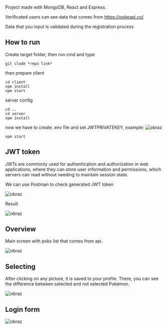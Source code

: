 Project made with MongoDB, React and Express.

Verificated users can see data that comes from https://pokeapi.co/

Data that you input is validated during the registration process



## How to run
Create target folder, then run cmd and type 
```
git clode *repo link*
```
then prepare client
```
cd client
npm install
npm start 
```
server config
```
cd ..
cd server
npm install
```
now we have to create .env file and set JWTPRIVATEKEY, example:
![obraz](https://github.com/SpellZZZ/Express-MongoDB-React-PokemonAPIAttempt/assets/43863065/12a8e183-3abc-4307-9eac-4299a9c47696)
```
npm start
```

## JWT token
JWTs are commonly used for authentication and authorization in web applications, where they can store user information and permissions, which servers can read without needing to maintain session state.

We can use Postman to check generated JWT token

![obraz](https://github.com/SpellZZZ/Express-MongoDB-React-PokemonAPIAttempt/assets/43863065/165c0d7f-34de-4a1a-9977-5e799a64161d)

Result

![obraz](https://github.com/SpellZZZ/Express-MongoDB-React-PokemonAPIAttempt/assets/43863065/3ed4f9dd-48d8-46b3-a29a-c3fa82a73af1)









## Overview
Main screen with poks list that comes from api. 

![obraz](https://github.com/SpellZZZ/Express-MongoDB-React-PokemonAPIAttempt/assets/43863065/04d400be-e463-47a9-8eea-f14d5dba2b2c)


##  Selecting
After clicking on any picture, it is saved to your profile. There, you can see the difference between selected and not selected Pokémon.

![obraz](https://github.com/SpellZZZ/pokemon-api/assets/43863065/d928c300-e619-4963-921f-35cded5ee958)




## Login form

![obraz](https://github.com/SpellZZZ/Express-MongoDB-React-PokemonAPIAttempt/assets/43863065/8c2b0cfd-4c7b-4dd3-813b-af554d0ec7e0)
